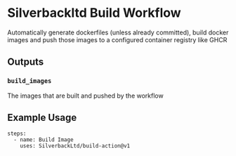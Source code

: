 # Silverbackltd Build Workflow

Automatically generate dockerfiles (unless already committed), build docker images and push those images to a configured container registry like GHCR

## Outputs

### `build_images`
The images that are built and pushed by the workflow

## Example Usage
```
steps:
  - name: Build Image
    uses: SilverbackLtd/build-action@v1
    
```
